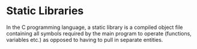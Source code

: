 <h1>Static Libraries</h1>
<p>In the C programming language, a static library is a compiled object file containing all symbols required by the main program to operate (functions, variables etc.) as opposed to having to pull in separate entities.</p>
